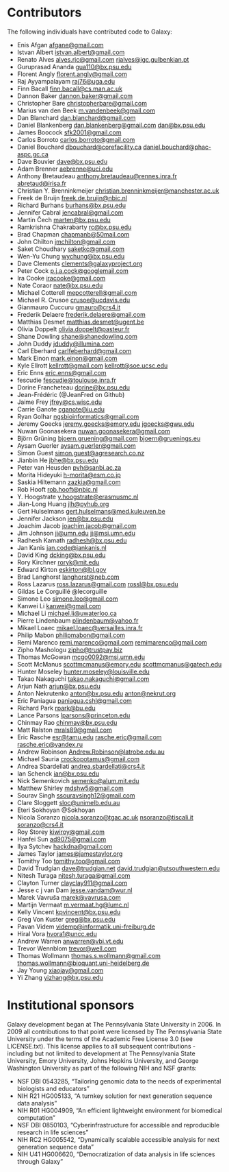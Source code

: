 # Contributors

The following individuals have contributed code to Galaxy:

* Enis Afgan <afgane@gmail.com>
* Istvan Albert <istvan.albert@gmail.com>
* Renato Alves <alves.rjc@gmail.com> <rjalves@igc.gulbenkian.pt>
* Guruprasad Ananda <gua110@bx.psu.edu>
* Florent Angly <florent.angly@gmail.com>
* Raj Ayyampalayam <raj76@uga.edu>
* Finn Bacall <finn.bacall@cs.man.ac.uk>
* Dannon Baker <dannon.baker@gmail.com>
* Christopher Bare <christopherbare@gmail.com>
* Marius van den Beek <m.vandenbeek@gmail.com>
* Dan Blanchard <dan.blanchard@gmail.com>
* Daniel Blankenberg <dan.blankenberg@gmail.com> <dan@bx.psu.edu>
* James Boocock <sfk2001@gmail.com>
* Carlos Borroto <carlos.borroto@gmail.com>
* Daniel Bouchard <dbouchard@corefacility.ca> <daniel.bouchard@phac-aspc.gc.ca>
* Dave Bouvier <dave@bx.psu.edu>
* Adam Brenner <aebrenne@uci.edu>
* Anthony Bretaudeau <anthony.bretaudeau@rennes.inra.fr> <abretaud@irisa.fr>
* Christian Y. Brenninkmeijer <christian.brenninkmeijer@manchester.ac.uk>
* Freek de Bruijn <freek.de.bruijn@nbic.nl>
* Richard Burhans <burhans@bx.psu.edu>
* Jennifer Cabral <jencabral@gmail.com>
* Martin Čech <marten@bx.psu.edu>
* Ramkrishna Chakrabarty <rc@bx.psu.edu>
* Brad Chapman <chapmanb@50mail.com>
* John Chilton <jmchilton@gmail.com>
* Saket Choudhary <saketkc@gmail.com>
* Wen-Yu Chung <wychung@bx.psu.edu>
* Dave Clements <clements@galaxyproject.org>
* Peter Cock <p.j.a.cock@googlemail.com>
* Ira Cooke <iracooke@gmail.com>
* Nate Coraor <nate@bx.psu.edu>
* Michael Cotterell <mepcotterell@gmail.com>
* Michael R. Crusoe <crusoe@ucdavis.edu>
* Gianmauro Cuccuru <gmauro@crs4.it>
* Frederik Delaere <frederik.delaere@gmail.com>
* Matthias Desmet <matthias.desmet@ugent.be>
* Olivia Doppelt <olivia.doppelt@pasteur.fr>
* Shane Dowling <shane@shanedowling.com>
* John Duddy <jduddy@illumina.com>
* Carl Eberhard <carlfeberhard@gmail.com>
* Mark Einon <mark.einon@gmail.com>
* Kyle Ellrott <kellrott@gmail.com> <kellrott@soe.ucsc.edu>
* Eric Enns <eric.enns@gmail.com>
* fescudie <fescudie@toulouse.inra.fr>
* Dorine Francheteau <dorine@bx.psu.edu>
* Jean-Frédéric (@JeanFred on Github)
* Jaime Frey <jfrey@cs.wisc.edu>
* Carrie Ganote <cganote@iu.edu>
* Ryan Golhar <ngsbioinformatics@gmail.com>
* Jeremy Goecks <jeremy.goecks@emory.edu> <jgoecks@gwu.edu>
* Nuwan Goonasekera <nuwan.goonasekera@gmail.com>
* Björn Grüning <bjoern.gruening@gmail.com> <bjoern@gruenings.eu>
* Aysam Guerler <aysam.guerler@gmail.com>
* Simon Guest <simon.guest@agresearch.co.nz>
* Jianbin He <jbhe@bx.psu.edu>
* Peter van Heusden <pvh@sanbi.ac.za>
* Morita Hideyuki <h-morita@esm.co.jp>
* Saskia Hiltemann <zazkia@gmail.com>
* Rob Hooft <rob.hooft@nbic.nl>
* Y. Hoogstrate <y.hoogstrate@erasmusmc.nl>
* Jian-Long Huang <jlh@pyhub.org>
* Gert Hulselmans <gert.hulselmans@med.kuleuven.be>
* Jennifer Jackson <jen@bx.psu.edu>
* Joachim Jacob <joachim.jacob@gmail.com>
* Jim Johnson <jj@umn.edu> <jj@msi.umn.edu>
* Radhesh Kamath <radhesh@bx.psu.edu>
* Jan Kanis <jan.code@jankanis.nl>
* David King <dcking@bx.psu.edu>
* Rory Kirchner <roryk@mit.edu>
* Edward Kirton <eskirton@lbl.gov>
* Brad Langhorst <langhorst@neb.com>
* Ross Lazarus <ross.lazarus@gmail.com> <rossl@bx.psu.edu>
* Gildas Le Corguillé @lecorguille
* Simone Leo <simone.leo@gmail.com>
* Kanwei Li <kanwei@gmail.com>
* Michael Li <michael.li@uwaterloo.ca>
* Pierre Lindenbaum <plindenbaum@yahoo.fr>
* Mikael Loaec <mikael.loaec@versailles.inra.fr>
* Philip Mabon <philipmabon@gmail.com>
* Remi Marenco <remi.marenco@gmail.com> <remimarenco@gmail.com>
* Zipho Mashologu <zipho@trustpay.biz>
* Thomas McGowan <mcgo0092@msi.umn.edu>
* Scott McManus <scottmcmanus@emory.edu> <scottmcmanus@gatech.edu>
* Hunter Moseley <hunter.moseley@louisville.edu>
* Takao Nakaguchi <takao.nakaguchi@gmail.com>
* Arjun Nath <arjun@bx.psu.edu>
* Anton Nekrutenko <anton@bx.psu.edu> <anton@nekrut.org>
* Eric Paniagua <paniagua.cshl@gmail.com>
* Richard Park <rpark@bu.edu>
* Lance Parsons <lparsons@princeton.edu>
* Chinmay Rao <chinmay@bx.psu.edu>
* Matt Ralston <mrals89@gmail.com>
* Eric Rasche <esr@tamu.edu> <rasche.eric@gmail.com> <rasche.eric@yandex.ru>
* Andrew Robinson <Andrew.Robinson@latrobe.edu.au>
* Michael Sauria <crockopotamus@gmail.com>
* Andrea Sbardellati <andrea.sbardellati@crs4.it>
* Ian Schenck <ian@bx.psu.edu>
* Nick Semenkovich <semenko@alum.mit.edu>
* Matthew Shirley <mdshw5@gmail.com>
* Sourav Singh <ssouravsingh12@gmail.com>
* Clare Sloggett <sloc@unimelb.edu.au>
* Eteri Sokhoyan @Sokhoyan
* Nicola Soranzo <nicola.soranzo@tgac.ac.uk> <nsoranzo@tiscali.it> <soranzo@crs4.it>
* Roy Storey <kiwiroy@gmail.com>
* Hanfei Sun <ad9075@gmail.com>
* Ilya Sytchev <hackdna@gmail.com>
* James Taylor <james@jamestaylor.org>
* Tomithy Too <tomithy.too@gmail.com>
* David Trudgian <dave@trudgian.net> <david.trudgian@utsouthwestern.edu>
* Nitesh Turaga <nitesh.turaga@gmail.com>
* Clayton Turner <clayclay911@gmail.com>
* Jesse c j van Dam <jesse.vandam@wur.nl>
* Marek Vavruša <marek@vavrusa.com>
* Martijn Vermaat <m.vermaat.hg@lumc.nl>
* Kelly Vincent <kpvincent@bx.psu.edu>
* Greg Von Kuster <greg@bx.psu.edu>
* Pavan Videm <videmp@informatik.uni-freiburg.de>
* Hiral Vora <hvora1@uncc.edu>
* Andrew Warren <anwarren@vbi.vt.edu>
* Trevor Wennblom <trevor@well.com>
* Thomas Wollmann <thomas.s.wollmann@gmail.com> <thomas.wollmann@bioquant.uni-heidelberg.de>
* Jay Young <xiaojay@gmail.com>
* Yi Zhang <yizhang@bx.psu.edu>

# Institutional sponsors

Galaxy development began at The Pennsylvania State University in 2006.
In 2009 all contributions to that point were licensed by The
Pennsylvania State University under the terms of the Academic Free
License 3.0 (see LICENSE.txt). This license applies to all subsequent
contributions - including but not limited to development at The
Pennsylvania State University, Emory University, Johns Hopkins
University, and George Washington University as part of the following
NIH and NSF grants:

* NSF DBI 0543285, “Tailoring genomic data to the needs of experimental
  biologists and educators”
* NIH R21 HG005133, “A turnkey solution for next generation sequence
  data analysis”
* NIH R01 HG004909, “An efficient lightweight environment for biomedical
  computation”
* NSF DBI 0850103, “Cyberinfrastructure for accessible and reproducible
  research in life sciences”
* NIH RC2 HG005542, “Dynamically scalable accessible analysis for next
  generation sequence data”
* NIH U41 HG006620, “Democratization of data analysis in life sciences
  through Galaxy”
